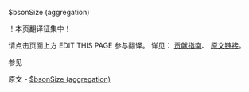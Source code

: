  $bsonSize (aggregation)

 ！本页翻译征集中！

请点击页面上方 EDIT THIS PAGE 参与翻译。
详见：
[贡献指南]( https://github.com/JinMuInfo/MongoDB-Manual-zh/blob/master/CONTRIBUTING.md )、
[原文链接](  https://docs.mongodb.com/manual/reference/operator/aggregation/bsonSize/  )。

 参见

原文 - [$bsonSize (aggregation)]( https://docs.mongodb.com/manual/reference/operator/aggregation/bsonSize/ )


